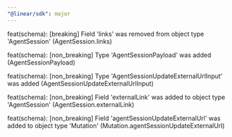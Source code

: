 ```yaml
---
"@linear/sdk": major
---
```



feat(schema): [breaking] Field 'links' was removed from object type 'AgentSession' (AgentSession.links)

feat(schema): [non_breaking] Type 'AgentSessionPayload' was added (AgentSessionPayload)

feat(schema): [non_breaking] Type 'AgentSessionUpdateExternalUrlInput' was added (AgentSessionUpdateExternalUrlInput)

feat(schema): [non_breaking] Field 'externalLink' was added to object type 'AgentSession' (AgentSession.externalLink)

feat(schema): [non_breaking] Field 'agentSessionUpdateExternalUrl' was added to object type 'Mutation' (Mutation.agentSessionUpdateExternalUrl)